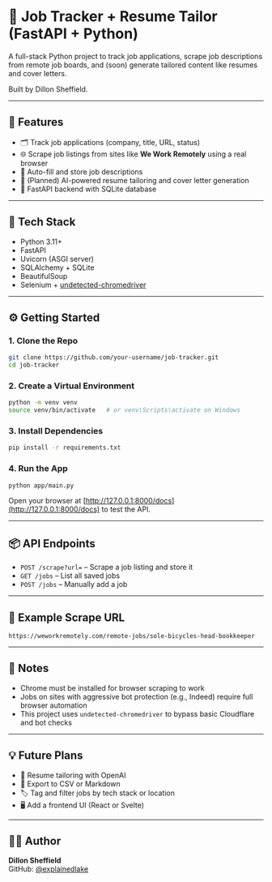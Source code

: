 # 🧠 Job Tracker + Resume Tailor (FastAPI + Python)

A full-stack Python project to track job applications, scrape job descriptions from remote job boards, and (soon) generate tailored content like resumes and cover letters.

Built by Dillon Sheffield.

---

## 🚀 Features

- 🗂️ Track job applications (company, title, URL, status)
- 🌐 Scrape job listings from sites like **We Work Remotely** using a real browser
- 📄 Auto-fill and store job descriptions
- 💬 (Planned) AI-powered resume tailoring and cover letter generation
- 🧠 FastAPI backend with SQLite database

---

## 🔧 Tech Stack

- Python 3.11+
- FastAPI
- Uvicorn (ASGI server)
- SQLAlchemy + SQLite
- BeautifulSoup
- Selenium + [undetected-chromedriver](https://github.com/ultrafunkamsterdam/undetected-chromedriver)

---

## ⚙️ Getting Started

### 1. Clone the Repo

```bash
git clone https://github.com/your-username/job-tracker.git
cd job-tracker
```

### 2. Create a Virtual Environment

```bash
python -m venv venv
source venv/bin/activate   # or venv\Scripts\activate on Windows
```

### 3. Install Dependencies

```bash
pip install -r requirements.txt
```

### 4. Run the App

```bash
python app/main.py
```

Open your browser at [http://127.0.0.1:8000/docs](http://127.0.0.1:8000/docs) to test the API.

---

## 📦 API Endpoints

- `POST /scrape?url=` – Scrape a job listing and store it
- `GET /jobs` – List all saved jobs
- `POST /jobs` – Manually add a job

---

## 🧪 Example Scrape URL

```
https://weworkremotely.com/remote-jobs/sole-bicycles-head-bookkeeper
```

---

## 📌 Notes

- Chrome must be installed for browser scraping to work
- Jobs on sites with aggressive bot protection (e.g., Indeed) require full browser automation
- This project uses `undetected-chromedriver` to bypass basic Cloudflare and bot checks

---

## 💡 Future Plans

- 🧠 Resume tailoring with OpenAI
- 📄 Export to CSV or Markdown
- 🏷️ Tag and filter jobs by tech stack or location
- 🖥️ Add a frontend UI (React or Svelte)

---

## 🧑‍💻 Author

**Dillon Sheffield**  
GitHub: [@explainedlake](https://github.com/explainedlake)

